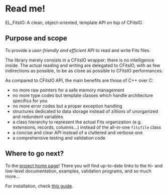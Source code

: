 # Read me!

EL_FitsIO: A clean, object-oriented, template API on top of CFitsIO.

## Purpose and scope

To provide a *user-friendly and efficient* API to read and write Fits files.

The library merely consists in a CFitsIO wrapper; there is no intelligence inside.
The actual reading and writing are delegated to CFitsIO, with as few indirections as possible, to be as close as possible to CFitsIO performances.

As compared to CFitsIO API, the main benefits are those of C++ over C:

* no more raw pointers for a safe memory management
* no more type codes but template classes which handle architecture specifics for you
* no more error codes but a proper exception handling
* structures dedicated to data storage instead of zillions of unorganized and redundent variables
* a class hierarchy to represent the actual Fits organization (e.g. extensions, records, columns...) instead of the all-in-one `fitsfile` class
* a concise and clear API instead of a cluttered and verbose one
* a comprehensive testing and validation code

## Where to go next?

To the [project home page](https://euclid.roe.ac.uk/projects/fitsio/wiki)!
There you will find up-to-date links to the hi- and low-level documentation, examples, validation programs, and so much more...

For installation, check [this guide](doc/INSTALL.md).
